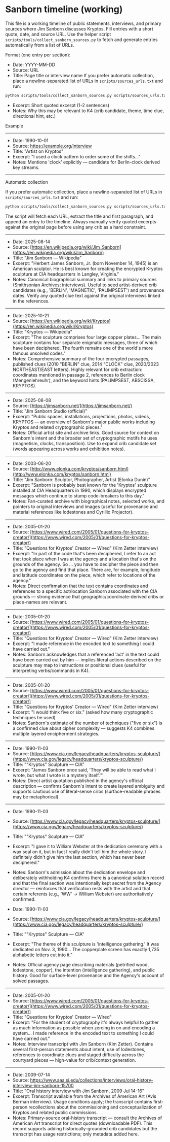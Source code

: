 # Sanborn timeline (working)
This file is a working timeline of public statements, interviews, and primary sources where Jim Sanborn discusses Kryptos. Fill entries with a short quote, date, and source URL. Use the helper script `scripts/tools/collect_sanborn_sources.py` to fetch and generate entries automatically from a list of URLs.

Format (one entry per section):

- Date: YYYY-MM-DD
- Source: URL
- Title: Page title or interview name
If you prefer automatic collection, place a newline-separated list of URLs in `scripts/sources_urls.txt` and run:

```bash
python scripts/tools/collect_sanborn_sources.py scripts/sources_urls.txt docs/sources/sanborn_timeline.md
```
- Excerpt: Short quoted excerpt (1-2 sentences)
- Notes: Why this may be relevant to K4 (crib candidate, theme, time clue, directional hint, etc.)

Example

---

- Date: 1990-10-01
- Source: https://example.org/interview
- Title: "Artist on Kryptos"
- Excerpt: "I used a clock pattern to order some of the shifts..."
- Notes: Mentions 'clock' explicitly — candidate for Berlin-clock derived key streams.

---

Automatic collection

If you prefer automatic collection, place a newline-separated list of URLs in `scripts/sources_urls.txt` and run:

```bash
python scripts/tools/collect_sanborn_sources.py scripts/sources_urls.txt docs/sources/sanborn_timeline.md
```

The script will fetch each URL, extract the title and first paragraph, and append an entry to the timeline. Always manually verify quoted excerpts against the original page before using any crib as a hard constraint.

---

- Date: 2025-08-14
- Source: [https://en.wikipedia.org/wiki/Jim_Sanborn](https://en.wikipedia.org/wiki/Jim_Sanborn)
- Title: "Jim Sanborn — Wikipedia"
- Excerpt: "Herbert James Sanborn, Jr. (born November 14, 1945) is an American sculptor. He is best known for creating the encrypted Kryptos sculpture at CIA headquarters in Langley, Virginia."
- Notes: Canonical biographical summary and links to primary sources (Smithsonian Archives; interviews). Useful to seed artist-derived crib candidates (e.g., 'BERLIN', 'MAGNETIC', 'PALIMPSEST') and provenance dates. Verify any quoted clue text against the original interviews linked in the references.

---

- Date: 2025-10-21
- Source: [https://en.wikipedia.org/wiki/Kryptos](https://en.wikipedia.org/wiki/Kryptos)
- Title: "Kryptos — Wikipedia"
- Excerpt: "The sculpture comprises four large copper plates... The main sculpture contains four separate enigmatic messages, three of which have been deciphered. The fourth remains one of the world's more famous unsolved codes."
- Notes: Comprehensive summary of the four encrypted passages, published clues (2010 "BERLIN" clue, 2014 "CLOCK" clue, 2020/2023 NORTHEAST/EAST letters). Highly relevant for crib extraction: coordinates mentioned in passage 2, references to Berlin clock (Mengenlehreuhr), and the keyword hints (PALIMPSEST, ABSCISSA, KRYPTOS).

---

- Date: 2025-08-08
- Source: [https://jimsanborn.net/](https://jimsanborn.net/)
- Title: "Jim Sanborn Studio (official)"
- Excerpt: "Public spaces, installations, projections, photos, videos, KRYPTOS — an overview of Sanborn's major public works including Kryptos and related cryptographic pieces."
- Notes: Official artist site and archive links. Good source for context on Sanborn's intent and the broader set of cryptographic motifs he uses (magnetism, clocks, transposition). Use to expand crib candidate set (words appearing across works and exhibition notes).

---

- Date: 2003-06-20
- Source: [http://www.elonka.com/kryptos/sanborn.html](http://www.elonka.com/kryptos/sanborn.html)
- Title: "Jim Sanborn: Sculptor, Photographer, Artist (Elonka Dunin)"
- Excerpt: "Sanborn is probably best known for the 'Kryptos' sculpture installed at CIA Headquarters in 1990, which displays encrypted messages which continue to stump code-breakers to this day."
- Notes: Fan-curated archive with biographical notes, selected works, and pointers to original interviews and images (useful for provenance and material references like lodestones and Cyrillic Projector).

---

- Date: 2005-01-20
- Source: [https://www.wired.com/2005/01/questions-for-kryptos-creator/](https://www.wired.com/2005/01/questions-for-kryptos-creator/)
- Title: "Questions for Kryptos' Creator — Wired" (Kim Zetter interview)
- Excerpt: "In part of the code that's been deciphered, I refer to an act that took place when I was at the agency and a location that's on the grounds of the agency. So ... you have to decipher the piece and then go to the agency and find that place. There are, for example, longitude and latitude coordinates on the piece, which refer to locations of the agency."
- Notes: Direct confirmation that the text contains coordinates and references to a specific act/location Sanborn associated with the CIA grounds — strong evidence that geographic/coordinate-derived cribs or place-names are relevant.

---

- Date: 2005-01-20
- Source: [https://www.wired.com/2005/01/questions-for-kryptos-creator/](https://www.wired.com/2005/01/questions-for-kryptos-creator/)
- Title: "Questions for Kryptos' Creator — Wired" (Kim Zetter interview)
- Excerpt: "I made reference in the encoded text to something I could have carried out."
- Notes: Sanborn acknowledges that a referenced 'act' in the text could have been carried out by him — implies literal actions described on the sculpture may map to instructions or positional clues (useful for interpreting verbs/commands in K4).

---

- Date: 2005-01-20
- Source: [https://www.wired.com/2005/01/questions-for-kryptos-creator/](https://www.wired.com/2005/01/questions-for-kryptos-creator/)
- Title: "Questions for Kryptos' Creator — Wired" (Kim Zetter interview)
- Excerpt: "I would think five or six." (asked how many cryptographic techniques he used)
- Notes: Sanborn's estimate of the number of techniques ("five or six") is a confirmed clue about cipher complexity — suggests K4 combines multiple layered encipherment strategies.

---

- Date: 1990-11-03
- Source: [https://www.cia.gov/legacy/headquarters/kryptos-sculpture/](https://www.cia.gov/legacy/headquarters/kryptos-sculpture/)
- Title: "\"Kryptos\" Sculpture — CIA"
- Excerpt: "James Sanborn once said, 'They will be able to read what I wrote, but what I wrote is a mystery itself.'"
- Notes: Direct artist quotation published in the agency's official description — confirms Sanborn's intent to create layered ambiguity and supports cautious use of literal-sense cribs (surface-readable phrases may be metaphorical).

---

- Date: 1990-11-03
- Source: [https://www.cia.gov/legacy/headquarters/kryptos-sculpture/](https://www.cia.gov/legacy/headquarters/kryptos-sculpture/)
- Title: "\"Kryptos\" Sculpture — CIA"
- Excerpt: "I gave it to William Webster at the dedication ceremony with a wax seal on it, but in fact I really didn't tell him the whole story. I definitely didn't give him the last section, which has never been deciphered."
- Notes: Sanborn's admission about the dedication envelope and deliberately withholding K4 confirms there is a canonical solution record and that the final section was intentionally kept secret from the Agency director — reinforces that verification rests with the artist and that certain referents (e.g., 'WW' -> William Webster) are authoritatively confirmed.

- Date: 1990-11-03
- Source: [https://www.cia.gov/legacy/headquarters/kryptos-sculpture/](https://www.cia.gov/legacy/headquarters/kryptos-sculpture/)
- Title: "\"Kryptos\" Sculpture — CIA"
- Excerpt: "The theme of this sculpture is 'intelligence gathering.' It was dedicated on Nov. 3, 1990... The copperplate screen has exactly 1,735 alphabetic letters cut into it."
- Notes: Official agency page describing materials (petrified wood, lodestone, copper), the intention (intelligence gathering), and public history. Good for surface-level provenance and the Agency's account of solved passages.

---

- Date: 2005-01-20
- Source: [https://www.wired.com/2005/01/questions-for-kryptos-creator/](https://www.wired.com/2005/01/questions-for-kryptos-creator/)
- Title: "Questions for Kryptos' Creator — Wired"
- Excerpt: "For the student of cryptography it's always helpful to gather as much information as possible when zeroing in on and encoding a system... I made reference in the encoded text to something I could have carried out."
- Notes: Interview transcript with Jim Sanborn (Kim Zetter). Contains several first-person statements about intent, use of lodestones, references to coordinate clues and staged difficulty across the courtyard pieces — high-value for crib/context generation.

---

- Date: 2009-07-14
- Source: https://www.aaa.si.edu/collections/interviews/oral-history-interview-jim-sanborn-15700
- Title: "Oral history interview with Jim Sanborn, 2009 Jul 14-16"
- Excerpt: Transcript available from the Archives of American Art (Avis Berman interview). Usage conditions apply; the transcript contains first-person recollections about the commissioning and conceptualization of Kryptos and related public commissions.
- Notes: Primary-source oral-history transcript — consult the Archives of American Art transcript for direct quotes (downloadable PDF). This record supports adding historically-grounded crib candidates but the transcript has usage restrictions; only metadata added here.
